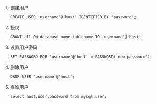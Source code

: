 1. 创建用户
   ```mysql
   CREATE USER 'username'@'host' IDENTIFIED BY 'password';
   ```

2. 授权
   ```mysql
   GRANT all ON database_name.tablename TO 'username'@'host';
   ```

3. 设置用户密码
   ```mysql
   SET PASSWORD FOR 'username'@'host' = PASSWORD('new password');
   ```

4. 删除用户
   ```mysql
   DROP USER 'username'@'host';
   ```
   
5. 查询用户
   ```mysql
   select host,user,password from mysql.user;
   ```

